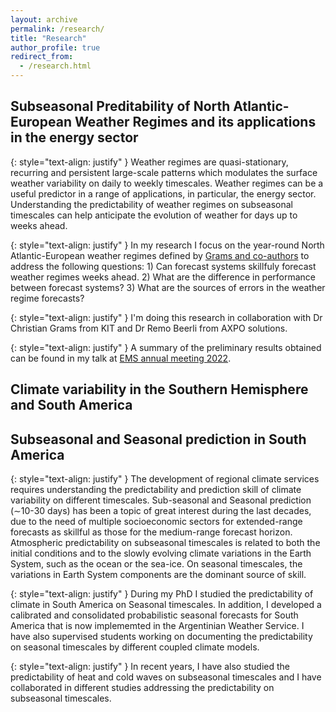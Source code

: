 ```yaml
---
layout: archive
permalink: /research/
title: "Research"
author_profile: true
redirect_from: 
  - /research.html
---
```

## Subseasonal Preditability of North Atlantic-European Weather Regimes and its applications in the energy sector

{: style="text-align: justify" }
Weather regimes are quasi-stationary, recurring and persistent large-scale patterns which modulates the surface weather variability on daily to weekly timescales. Weather regimes can be a useful predictor in a range of applications, in particular, the energy sector. Understanding the predictability of weather regimes on subseasonal timescales can help anticipate the evolution of weather for days up to weeks ahead.

{: style="text-align: justify" }
In my research I focus on the year-round North Atlantic-European weather regimes defined by [Grams and co-authors](https://www.nature.com/articles/nclimate3338) to address the following questions: 1) Can forecast systems skillfuly forecast weather regimes weeks ahead. 2) What are the difference in performance between forecast systems? 3) What are the sources of errors in the weather regime forecasts?

 
{: style="text-align: justify" }
I'm doing this research in collaboration with Dr Christian Grams from KIT and Dr Remo Beerli from AXPO solutions.

{: style="text-align: justify" }
A summary of the preliminary results obtained can be found in my talk at [EMS annual meeting 2022](https://meetingorganizer.copernicus.org/EMS2022/EMS2022-156.html).


## Climate variability in the Southern Hemisphere and South America

## Subseasonal and Seasonal prediction in South America
{: style="text-align: justify" }
The development of regional climate services requires understanding the predictability and prediction skill of climate variability on different timescales. Sub-seasonal and Seasonal prediction ($\sim$10-30 days) has been a topic of great interest during the last decades, due to the need of multiple socioeconomic sectors for extended-range forecasts as skillful as those for the medium-range forecast horizon. Atmospheric predictability on subseasonal timescales is related to both the initial conditions and to the slowly evolving climate variations in the Earth System, such as the ocean or the sea-ice. On seasonal timescales, the variations in Earth System components are the dominant source of skill.

{: style="text-align: justify" }
During my PhD I studied the predictability of climate in South America on Seasonal timescales. In addition, I developed a calibrated and consolidated probabilistic seasonal forecasts for South America that is now implememted in the Argentinian Weather Service. I have also supervised students working on documenting the predictability on seasonal timescales by different coupled climate models.

{: style="text-align: justify" }
In recent years, I have also studied the predictability of heat and cold waves on subseasonal timescales and I have collaborated in different studies addressing the predictability on subseasonal timescales.
